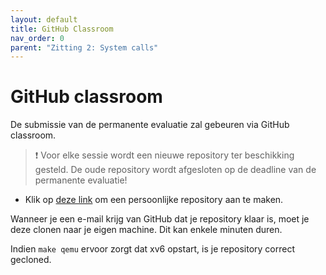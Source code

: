 ```yaml
---
layout: default
title: GitHub Classroom
nav_order: 0
parent: "Zitting 2: System calls"
---
```


# GitHub classroom

De submissie van de permanente evaluatie zal gebeuren via GitHub classroom.

> :exclamation: Voor elke sessie wordt een nieuwe repository ter beschikking gesteld. De oude repository wordt afgesloten op de deadline van de permanente evaluatie!

<!-- TODO LINK -->
* Klik op [deze link](TODO) om een persoonlijke repository aan te maken.

Wanneer je een e-mail krijg van GitHub dat je repository klaar is, moet je deze clonen naar je eigen machine. Dit kan enkele minuten duren.

Indien `make qemu` ervoor zorgt dat xv6 opstart, is je repository correct gecloned.
